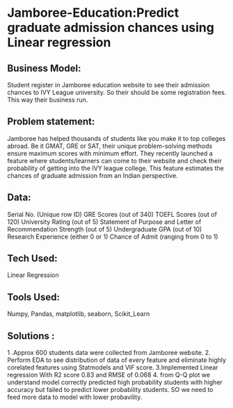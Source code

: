 # Jamboree-Education:Predict graduate admission chances using Linear regression

## Business Model:
Student register in Jamboree education website to see their admission chances to IVY League university. So their should be some registration fees. This way their business run.

## Problem statement:
Jamboree has helped thousands of students like you make it to top colleges abroad. Be it GMAT, GRE or SAT, their unique problem-solving methods ensure maximum scores with minimum effort.
They recently launched a feature where students/learners can come to their website and check their probability of getting into the IVY league college. This feature estimates the chances of graduate admission from an Indian perspective.

## Data:
Serial No. (Unique row ID)
GRE Scores (out of 340)
TOEFL Scores (out of 120)
University Rating (out of 5)
Statement of Purpose and Letter of Recommendation Strength (out of 5)
Undergraduate GPA (out of 10)
Research Experience (either 0 or 1)
Chance of Admit (ranging from 0 to 1)

## Tech Used:
Linear Regression

## Tools Used:
Numpy, Pandas, matplotlib, seaborn, Scikit_Learn

## Solutions :
1 .Approx 600 students data were collected from Jamboree website.
2. Perform EDA to see distribution of data of every feature and eliminate highly corelated features using Statmodels and VIF score.
3.Implemented Linear regression With R2 score 0.83 and RMSE of 0.068
4. from Q-Q plot we understand model correctly predicted high probability students with higher accuracy but failed to predict lower probability students. SO we need to feed more data to model with lower probavility.
